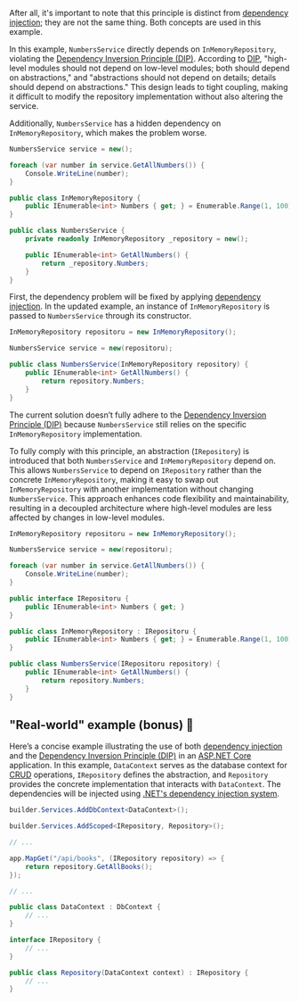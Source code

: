 After all, it's important to note that this principle is distinct from [dependency injection](https://en.wikipedia.org/wiki/Dependency_injection); they are not the same thing. Both concepts are used in this example.

In this example, `NumbersService` directly depends on `InMemoryRepository`, violating the [Dependency Inversion Principle (DIP)](https://en.wikipedia.org/wiki/Dependency_inversion_principle). According to [DIP](https://en.wikipedia.org/wiki/Dependency_inversion_principle), "high-level modules should not depend on low-level modules; both should depend on abstractions," and "abstractions should not depend on details; details should depend on abstractions." This design leads to tight coupling, making it difficult to modify the repository implementation without also altering the service.

Additionally, `NumbersService` has a hidden dependency on `InMemoryRepository`, which makes the problem worse.

```csharp
NumbersService service = new();

foreach (var number in service.GetAllNumbers()) {
    Console.WriteLine(number);
}

public class InMemoryRepository {
    public IEnumerable<int> Numbers { get; } = Enumerable.Range(1, 100);
}

public class NumbersService {
    private readonly InMemoryRepository _repository = new();

    public IEnumerable<int> GetAllNumbers() {
        return _repository.Numbers;
    }
}
```

First, the dependency problem will be fixed by applying [dependency injection](https://en.wikipedia.org/wiki/Dependency_injection). In the updated example, an instance of `InMemoryRepository` is passed to `NumbersService` through its constructor.

```csharp
InMemoryRepository repositoru = new InMemoryRepository();

NumbersService service = new(repositoru);

public class NumbersService(InMemoryRepository repository) {
    public IEnumerable<int> GetAllNumbers() {
        return repository.Numbers;
    }
}
```

The current solution doesn’t fully adhere to the [Dependency Inversion Principle (DIP)](https://en.wikipedia.org/wiki/Dependency_inversion_principle) because `NumbersService` still relies on the specific `InMemoryRepository` implementation.

To fully comply with this principle, an abstraction (`IRepository`) is introduced that both `NumbersService` and `InMemoryRepository` depend on. This allows `NumbersService` to depend on `IRepository` rather than the concrete `InMemoryRepository`, making it easy to swap out `InMemoryRepository` with another implementation without changing `NumbersService`. This approach enhances code flexibility and maintainability, resulting in a decoupled architecture where high-level modules are less affected by changes in low-level modules.

```csharp
InMemoryRepository repositoru = new InMemoryRepository();

NumbersService service = new(repositoru);

foreach (var number in service.GetAllNumbers()) {
    Console.WriteLine(number);
}

public interface IRepositoru {
    public IEnumerable<int> Numbers { get; }
}

public class InMemoryRepository : IRepositoru {
    public IEnumerable<int> Numbers { get; } = Enumerable.Range(1, 100);
}

public class NumbersService(IRepositoru repository) {
    public IEnumerable<int> GetAllNumbers() {
        return repository.Numbers;
    }
}
```

## "Real-world" example (bonus) 🎉

Here’s a concise example illustrating the use of both [dependency injection](https://en.wikipedia.org/wiki/Dependency_injection) and the [Dependency Inversion Principle (DIP)](https://en.wikipedia.org/wiki/Dependency_inversion_principle) in an [ASP.NET Core](https://docs.microsoft.com/en-us/aspnet/core/) application. In this example, `DataContext` serves as the database context for [CRUD](https://en.wikipedia.org/wiki/Create,_read,_update_and_delete) operations, `IRepository` defines the abstraction, and `Repository` provides the concrete implementation that interacts with `DataContext`. The dependencies will be injected using [.NET's dependency injection system](https://learn.microsoft.com/en-us/dotnet/core/extensions/dependency-injection).

```csharp
builder.Services.AddDbContext<DataContext>();

builder.Services.AddScoped<IRepository, Repository>();

// ...

app.MapGet("/api/books", (IRepository repository) => {
    return repository.GetAllBooks();
});

// ...

public class DataContext : DbContext {
    // ...
}

interface IRepository {
    // ...
}

public class Repository(DataContext context) : IRepository {
    // ...
}
```